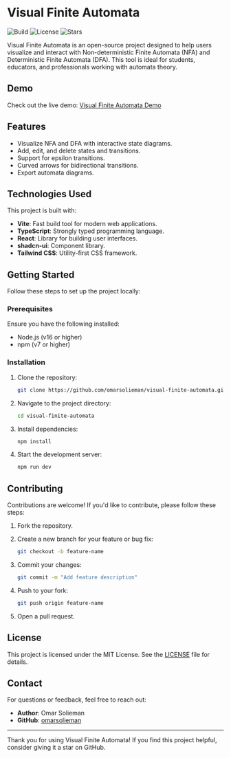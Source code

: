 # Visual Finite Automata

![Build](https://img.shields.io/github/actions/workflow/status/omarsolieman/visual-finite-automata/build.yml?branch=main)
![License](https://img.shields.io/github/license/omarsolieman/visual-finite-automata)
![Stars](https://img.shields.io/github/stars/omarsolieman/visual-finite-automata?style=social)

Visual Finite Automata is an open-source project designed to help users visualize and interact with Non-deterministic Finite Automata (NFA) and Deterministic Finite Automata (DFA). This tool is ideal for students, educators, and professionals working with automata theory.

## Demo

Check out the live demo: [Visual Finite Automata Demo](https://visual-finite-automata.vercel.app)

## Features

- Visualize NFA and DFA with interactive state diagrams.
- Add, edit, and delete states and transitions.
- Support for epsilon transitions.
- Curved arrows for bidirectional transitions.
- Export automata diagrams.

## Technologies Used

This project is built with:

- **Vite**: Fast build tool for modern web applications.
- **TypeScript**: Strongly typed programming language.
- **React**: Library for building user interfaces.
- **shadcn-ui**: Component library.
- **Tailwind CSS**: Utility-first CSS framework.

## Getting Started

Follow these steps to set up the project locally:

### Prerequisites

Ensure you have the following installed:

- Node.js (v16 or higher)
- npm (v7 or higher)

### Installation

1. Clone the repository:

   ```sh
   git clone https://github.com/omarsolieman/visual-finite-automata.git
   ```

2. Navigate to the project directory:

   ```sh
   cd visual-finite-automata
   ```

3. Install dependencies:

   ```sh
   npm install
   ```

4. Start the development server:

   ```sh
   npm run dev
   ```

## Contributing

Contributions are welcome! If you'd like to contribute, please follow these steps:

1. Fork the repository.
2. Create a new branch for your feature or bug fix:

   ```sh
   git checkout -b feature-name
   ```

3. Commit your changes:

   ```sh
   git commit -m "Add feature description"
   ```

4. Push to your fork:

   ```sh
   git push origin feature-name
   ```

5. Open a pull request.

## License

This project is licensed under the MIT License. See the [LICENSE](LICENSE) file for details.

## Contact

For questions or feedback, feel free to reach out:

- **Author**: Omar Solieman
- **GitHub**: [omarsolieman](https://github.com/omarsolieman)

---

Thank you for using Visual Finite Automata! If you find this project helpful, consider giving it a star on GitHub.
